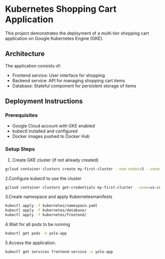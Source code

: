 # Kubernetes Shopping Cart Application

This project demonstrates the deployment of a multi-tier shopping cart application on Google Kubernetes Engine (GKE).

## Architecture

The application consists of:
- Frontend service: User interface for shopping
- Backend service: API for managing shopping cart items
- Database: Stateful component for persistent storage of items

## Deployment Instructions

### Prerequisites
- Google Cloud account with GKE enabled
- kubectl installed and configured
- Docker images pushed to Docker Hub

### Setup Steps

1. Create GKE cluster (if not already created)

```bash
gcloud container clusters create my-first-cluster --num-nodes=3 --zone=us-central1-a
```

2.Configure kubectl to use the cluster

```bash
gcloud container clusters get-credentials my-first-cluster --zone=us-central1-a
```
3.Create namespace and apply Kubernetesmanifests

```bash
kubectl apply -f kubernetes/namespace.yaml
kubectl apply -f kubernetes/database/
kubectl apply -f kubernetes/frontend/
```
4.Wait for all pods to be running

```bash
kubectl get pods -n yolo-app
```
5.Access the application.

 ```bash
kubectl get services frontend-service -n yolo-app
```
